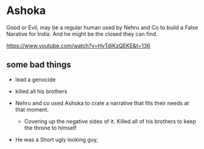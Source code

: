# Ashoka

Good or Evil, may be a regular human used by Nehru and Co to build a False Narative for India. And he might be the closed they can find.

https://www.youtube.com/watch?v=HvTdiKzQEKE&t=136

## some bad things

- lead a genocide

- killed all his brothers

- Nehru and co used Ashoka to crate a narrative that fits their needs at that moment.

  - Covering up the negative sides of it.
    Killed all of his brothers to keep the throne to himself

- He was a Short ugly looking guy,
